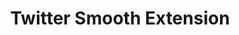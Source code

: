---
title: "Twitter Smooth Extension"
desc: "Twitter smooth extension is an extension which aims to change the theme of the Twitter website, and make it a smooth theme."
link: "https://github.com/onRuntime/twitter-smooth-extension"
thumbnail_link: "./assets/img/projects/twitter-smooth-extension.jpg"
tags: ["Open Source", "Extension"]
---